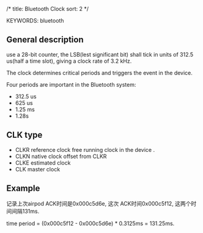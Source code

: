 /*
  title: Bluetooth Clock
  sort: 2
  */

KEYWORDS: bluetooth

## General description

   use a 28-bit counter, the LSB(lest significant bit) shall tick in units of 312.5 us(half a time slot), giving a clock rate of 3.2 kHz.

   The clock determines critical periods and triggers the event in the device.

   Four periods are important in the Bluetooth system:
   - 312.5 us
   - 625 us
   - 1.25 ms
   - 1.28s

## CLK type

   - CLKR    reference  clock
     free running clock in the device .    
   - CLKN    native clock
     offset from CLKR   
   - CLKE    estimated clock
   - CLK     master clock


## Example

记录上次airpod ACK时间是0x000c5d6e, 这次 ACK时间0x000c5f12, 这两个时间间隔131ms.

time period = (0x000c5f12 - 0x000c5d6e) * 0.3125ms = 131.25ms.